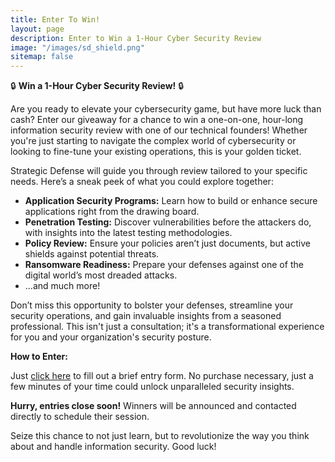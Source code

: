 ```yaml
---
title: Enter To Win!
layout: page
description: Enter to Win a 1-Hour Cyber Security Review
image: "/images/sd_shield.png"
sitemap: false
---
```


🔒 **Win a 1-Hour Cyber Security Review!** 🔒 

Are you ready to elevate your cybersecurity game, but have more luck than cash? Enter our giveaway for a chance to win a one-on-one, hour-long information security review with one of our technical founders! Whether you're just starting to navigate the complex world of cybersecurity or looking to fine-tune your existing operations, this is your golden ticket. 

Strategic Defense will guide you through review tailored to your specific needs. Here’s a sneak peek of what you could explore together: 

- **Application Security Programs:** Learn how to build or enhance secure applications right from the drawing board. 
- **Penetration Testing:** Discover vulnerabilities before the attackers do, with insights into the latest testing methodologies. 
- **Policy Review:** Ensure your policies aren’t just documents, but active shields against potential threats. 
- **Ransomware Readiness:** Prepare your defenses against one of the digital world’s most dreaded attacks. 
- ...and much more! 

Don’t miss this opportunity to bolster your defenses, streamline your security operations, and gain invaluable insights from a seasoned professional. This isn't just a consultation; it's a transformational experience for you and your organization's security posture. 

**How to Enter:** 

Just [click here](https://forms.office.com/r/hZ2aHAh0s6) to fill out a brief entry form. No purchase necessary, just a few minutes of your time could unlock unparalleled security insights. 

**Hurry, entries close soon!** Winners will be announced and contacted directly to schedule their session. 

Seize this chance to not just learn, but to revolutionize the way you think about and handle information security. Good luck! 
